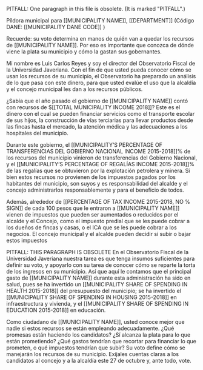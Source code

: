 PITFALL: One paragraph in this file is obsolete. (It is marked "PITFALL".)

Píldora municipal para [[MUNICIPALITY NAME]],  [[DEPARTMENT]] (Código DANE: [[MUNICIPALITY DANE CODE]] ) 

Recuerde: su voto determina en manos de quién van a quedar los recursos de [[MUNICIPALITY NAME]]. Por eso es importante que conozca de dónde viene la plata su municipio y cómo la gastan sus gobernantes. 

Mi nombre es Luis Carlos Reyes y soy el director del Observatorio Fiscal de la Universidad Javeriana. Con el fin de que usted pueda conocer cómo se usan los recursos de su municipio, el Observatorio ha preparado un análisis de lo que pasa con este dinero, para que usted evalúe el uso que la alcaldía y el concejo municipal les dan a los recursos públicos.

¿Sabía que el año pasado el gobierno de [[MUNICIPALITY NAME]] contó con recursos de $[[TOTAL MUNICIPALITY INCOME 2018]]? Este es el dinero con el cual se pueden financiar servicios como el transporte escolar de sus hijos,  la construcción de vías terciarias para llevar productos desde las fincas hasta el mercado, la atención médica y las adecuaciones a los hospitales del municipio. 

Durante este gobierno, el [[MUNICIPALITY’S PERCENTAGE OF TRANSFERENCIAS DEL GOBIERNO NACIONAL INCOME 2015-2018]]% de los recursos del municipio vinieron de transferencias del Gobierno Nacional, y el [[MUNICIPALITY’S PERCENTAGE OF REGALÍAS INCOME 2015-2018]]% de las regalías que se obtuvieron por la explotación petrolera y minera. Si bien estos recursos no provienen de los impuestos pagados por los habitantes del municipio, son suyos y es responsabilidad del alcalde y el concejo administrarlos responsablemente y para el beneficio de todos.

Además, alrededor de [[PERCENTAGE OF TAX INCOME 2015-2018, NO % SIGN]] de cada 100 pesos que le entraron a [[MUNICIPALITY NAME]] vienen de impuestos que pueden ser aumentados o reducidos por el alcalde y el Concejo, como el impuesto predial que se les puede cobrar a los dueños de fincas y casas, o el ICA que se les puede cobrar a los negocios. El concejo municipal y el alcalde pueden decidir si subir o bajar estos impuestos 

PITFALL: THIS PARAGRAPH IS OBSOLETE
En el Observatorio Fiscal de la Universidad Javeriana nuestra tarea es que tenga insumos suficientes para definir su voto, y apoyarlo con su tarea de conocer cómo se reparte la torta de los ingresos en su municipio. Así que aquí le contamos que el principal gasto de [[MUNICIPALITY NAME]] durante esta administración ha sido en salud, pues se ha invertido un [[MUNICIPALITY SHARE OF SPENDING IN HEALTH 2015-2018]] del presupuesto del municipio; se ha invertido el [[MUNICIPALITY SHARE OF SPENDING IN HOUSING 2015-2018]] en infraestructura y vivienda, y el [[MUNICIPALITY SHARE OF SPENDING IN EDUCATION 2015-2018]] en educación.

Como ciudadano de [[MUNICIPALITY NAME]], usted conoce mejor que nadie si estos recursos se están empleando adecuadamente. ¿Qué promesas están haciendo los candidatos? ¿Sí alcanza la plata para lo que están prometiendo? ¿Qué gastos tendrían que recortar para financiar lo que prometen, o qué impuestos tendrían que subir? Su voto define cómo se manejarán los recursos de su municipio. Exíjales cuentas claras a los candidatos al concejo y a la alcaldía este 27 de octubre y, ante todo, vote.
